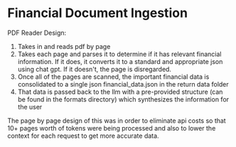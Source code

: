 # Financial Document Ingestion

PDF Reader Design:


1. Takes in and reads pdf by page
2. Takes each page and parses it to determine if it has relevant financial information.
    If it does, it converts it to a standard and appropriate json using chat gpt.
    If it doesn't, the page is disregarded.
3. Once all of the pages are scanned, the important financial data is consolidated to a single json financial_data.json in the return data folder
4. That data is passed back to the llm with a pre-provided structure (can be found in the formats directory) which synthesizes the information for the user


The page by page design of this was in order to eliminate api costs so that 10+ pages worth of tokens were being processed and also to lower the context for each request to get more accurate data.

